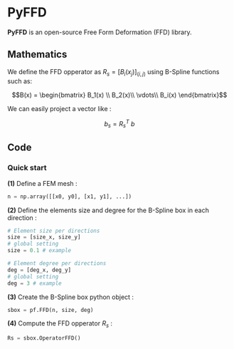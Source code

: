 # PyFFD

**PyFFD** is an open-source Free Form Deformation (FFD) library.

## Mathematics
We define the FFD opperator as $R_s = \left[ B_i \left(  x_j \right) \right]_{(i,j)}$ using B-Spline functions such as:

```math
B(x) = 
    \begin{bmatrix}
        B_1(x) \\
        B_2(x)\\
        \vdots\\
        B_i(x)
    \end{bmatrix}
```

We can easily project a vector like :

$$ b_s = R_s^T ~ b  $$
## Code
### Quick start

**(1)** Define a FEM mesh :
```python
n = np.array([[x0, y0], [x1, y1], ...])
```

**(2)** Define the elements size and degree for the B-Spline box in each direction :
```python
# Element size per directions
size = [size_x, size_y]
# global setting
size = 0.1 # example

# Element degree per directions
deg = [deg_x, deg_y]
# global setting
deg = 3 # example
```

**(3)** Create the B-Spline box python object : 
```python
sbox = pf.FFD(n, size, deg)
```

**(4)** Compute the FFD opperator $R_s$ :
```python
Rs = sbox.OperatorFFD()
```
